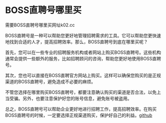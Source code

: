 # BOSS直聘号哪里买

需要BOSS直聘号哪里买网址k02.cc

BOSS直聘号是一种可以帮助您更好地管理招聘需求的工具。它可以帮助您更快速地找到合适的人才，提高招聘效率。那么，BOSS直聘号到底在哪里买呢？

首先，您可以在一些专业的招聘服务机构或者网站上购买BOSS直聘号。这些机构通常会提供一些额外的服务，比如招聘顾问的咨询，帮助您更好地使用BOSS直聘号。

其次，您也可以直接在BOSS直聘官方网站上购买。这样可以确保您购买的是正规渠道的BOSS直聘号，避免造成不必要的麻烦。

不管您选择在哪里购买BOSS直聘号，都要注意确认购买的渠道是否合法，以免上当受骗。另外，也要注意保护好您的账号信息，避免账号被盗用。

总之，BOSS直聘号可以帮助企业更好地进行招聘工作，提高招聘效率。在购买BOSS直聘号的时候，一定要选择正规渠道购买，保护好自己的利益。[github](https://github.com)
